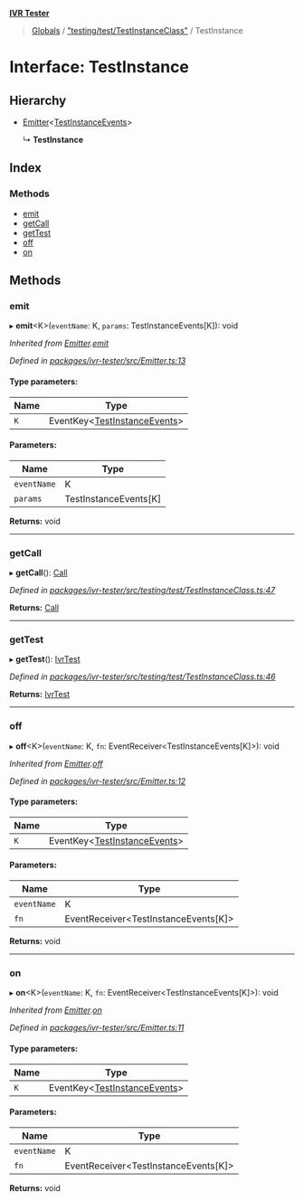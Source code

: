 **[IVR Tester](../README.md)**

> [Globals](../README.md) / ["testing/test/TestInstanceClass"](../modules/_testing_test_testinstanceclass_.md) / TestInstance

# Interface: TestInstance

## Hierarchy

* [Emitter](_emitter_.emitter.md)\<[TestInstanceEvents](../modules/_testing_test_testinstanceclass_.md#testinstanceevents)>

  ↳ **TestInstance**

## Index

### Methods

* [emit](_testing_test_testinstanceclass_.testinstance.md#emit)
* [getCall](_testing_test_testinstanceclass_.testinstance.md#getcall)
* [getTest](_testing_test_testinstanceclass_.testinstance.md#gettest)
* [off](_testing_test_testinstanceclass_.testinstance.md#off)
* [on](_testing_test_testinstanceclass_.testinstance.md#on)

## Methods

### emit

▸ **emit**\<K>(`eventName`: K, `params`: TestInstanceEvents[K]): void

*Inherited from [Emitter](_emitter_.emitter.md).[emit](_emitter_.emitter.md#emit)*

*Defined in [packages/ivr-tester/src/Emitter.ts:13](https://github.com/SketchingDev/ivr-tester/blob/e182b43/packages/ivr-tester/src/Emitter.ts#L13)*

#### Type parameters:

Name | Type |
------ | ------ |
`K` | EventKey\<[TestInstanceEvents](../modules/_testing_test_testinstanceclass_.md#testinstanceevents)> |

#### Parameters:

Name | Type |
------ | ------ |
`eventName` | K |
`params` | TestInstanceEvents[K] |

**Returns:** void

___

### getCall

▸ **getCall**(): [Call](_call_call_.call.md)

*Defined in [packages/ivr-tester/src/testing/test/TestInstanceClass.ts:47](https://github.com/SketchingDev/ivr-tester/blob/e182b43/packages/ivr-tester/src/testing/test/TestInstanceClass.ts#L47)*

**Returns:** [Call](_call_call_.call.md)

___

### getTest

▸ **getTest**(): [IvrTest](_testing_test_ivrtest_.ivrtest.md)

*Defined in [packages/ivr-tester/src/testing/test/TestInstanceClass.ts:46](https://github.com/SketchingDev/ivr-tester/blob/e182b43/packages/ivr-tester/src/testing/test/TestInstanceClass.ts#L46)*

**Returns:** [IvrTest](_testing_test_ivrtest_.ivrtest.md)

___

### off

▸ **off**\<K>(`eventName`: K, `fn`: EventReceiver\<TestInstanceEvents[K]>): void

*Inherited from [Emitter](_emitter_.emitter.md).[off](_emitter_.emitter.md#off)*

*Defined in [packages/ivr-tester/src/Emitter.ts:12](https://github.com/SketchingDev/ivr-tester/blob/e182b43/packages/ivr-tester/src/Emitter.ts#L12)*

#### Type parameters:

Name | Type |
------ | ------ |
`K` | EventKey\<[TestInstanceEvents](../modules/_testing_test_testinstanceclass_.md#testinstanceevents)> |

#### Parameters:

Name | Type |
------ | ------ |
`eventName` | K |
`fn` | EventReceiver\<TestInstanceEvents[K]> |

**Returns:** void

___

### on

▸ **on**\<K>(`eventName`: K, `fn`: EventReceiver\<TestInstanceEvents[K]>): void

*Inherited from [Emitter](_emitter_.emitter.md).[on](_emitter_.emitter.md#on)*

*Defined in [packages/ivr-tester/src/Emitter.ts:11](https://github.com/SketchingDev/ivr-tester/blob/e182b43/packages/ivr-tester/src/Emitter.ts#L11)*

#### Type parameters:

Name | Type |
------ | ------ |
`K` | EventKey\<[TestInstanceEvents](../modules/_testing_test_testinstanceclass_.md#testinstanceevents)> |

#### Parameters:

Name | Type |
------ | ------ |
`eventName` | K |
`fn` | EventReceiver\<TestInstanceEvents[K]> |

**Returns:** void
